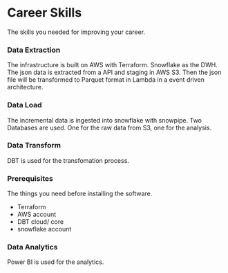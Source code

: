 # Career Skills

The skills you needed for improving your career.

### Data Extraction

The infrastructure is built on AWS with Terraform. Snowflake as the DWH.
The json data is extracted from a API and staging in AWS S3.
Then the json file will be transformed to Parquet format in Lambda in a event driven architecture.

### Data Load
The incremental data is ingested into snowflake with snowpipe. 
Two Databases are used. One for the raw data from S3, one for the analysis.

### Data Transform
DBT is used for the transfomation process.

### Prerequisites

The things you need before installing the software.

* Terraform
* AWS account
* DBT cloud/ core
* snowflake account

### Data Analytics
Power BI is used for the analytics.

